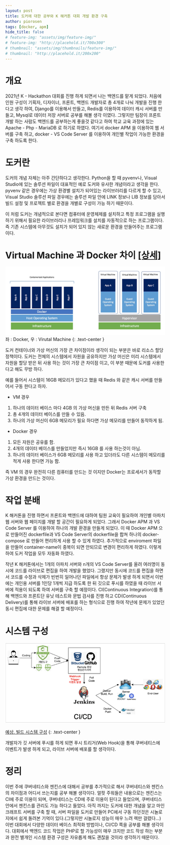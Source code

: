 ```yaml
---
layout: post
title: 도커에 대한 공부와 K 해커톤 대회 개발 환경 구축
author: piorosen
tags: [docker, apm]
hide_title: false
# feature-img: "assets/img/feature-img/"
# feature-img: "http://placehold.it/700x300"
# thumbnail: "assets/img/thumbnails/feature-img/"
# thumbnail: "http://placehold.it/200x200"
---
```


# 개요
2021년 K - Hackathon 대회를 진행 하게 되면서 나는 백엔드를 맡게 되었다. 처음에 인원 구성이 기획자, 디자이너, 프론트, 백엔드 개발자로 총 4개로 나눠 개발을 진행 한다고 생각 하여, Django를 이용해서 만들고, Redis를 이용하여 데이터 캐시 서버를 만들고, Mysql로 데이터 저장 서버로 공부를 해볼 생각 이였다. 그렇지만 팀장이 프론트 개발 하는 사람도 백엔드를 공부하는게 좋을것 같다고 하여 학교 교육 과정에 있는 Apache - Php - MariaDB 로 하기로 하였다. 여기서 docker APM 을 이용하여 웹 서버를 구축 하고, docker - VS Code Server 를 이용하여 개인별 작업이 가능한 환경을 구축 하도록 한다.

# 도커란
도커의 개념 자체는 아주 간단하다고 생각한다. Python을 할 때 pyvenv나, Visual Studio에 있는 솔루션 파일이 대표적인 예로 도커와 유사한 개념이라고 생각을 한다. pyvenv 같은 경우에는 가상 환경별 설치가 되어있는 라이브러리를 다르게 할 수 있고, Visual Studio 솔루션 파일 경우에는 솔루션 파일 안에 LINK 정보나 LIB 정보를 담아서 빌드 설정 및 프로젝트 별로 환경을 개별로 구성이 가능 하기 때문이다.

이 처럼 도커는 개념적으로 본다면 컴퓨터에 운영체제를 설치하고 특정 프로그램을 실행 하기 위해서 필요한 라이브러리나 프레임워크를 설치를 자동적으로 하는 프로그램이다.
즉 기존 시스템에 아무것도 설치가 되어 있지 않는 새로운 환경을 만들어주는 프로그램 이다.

# Virtual Machine 과 Docker 차이 [[상세]](https://www.docker.com/blog/containers-replacing-virtual-machines/)

![도커와 가상 머신의 차이](/assets/img/post/2021-07-06-docker-vm-diff.webp)
좌 : Docker, 우 : Virutal Machine
{: .text-center }

도커 컨테이너와 가상 머신의 가장 큰 차이점이라 생각이 되는 부분은 바로 리소스 할당 정책이다. 도커는 전체의 시스템에서 자원을 공유하지만 가상 머신은 미리 시스템에서 자원을 할당 받은 뒤 사용 하는 것이 가장 큰 차이점 이고, 이 부분 때문에 도커를 사용한다고 해도 무방 하다.
 
예를 들어서 시스템이 16GB 메모리가 있다고 했을 때 Redis 와 같은 캐시 서버를 만들어서 구동 한다고 하자.
- VM 경우
 1. 하나의 데이터 베이스 마다 4GB 의 가상 머신을 만든 뒤 Redis 서버 구축
 2. 총 4개의 데이터 베이스를 만들 수 있음.
 3. 하나의 가상 머신이 6GB 메모리가 필요 하다면 가상 메모리를 만들어 동작하게 됨.

- Docker 경우
 1. 모든 자원은 공유를 함.
 2. 4개의 데이터 베이스를 만들었지만 즉시 16GB 를 사용 하는것이 아님.
 3. 하나의 데이터 베이스가 6GB 메모리를 사용 하고 있더라도 다른 시스템이 메모리를 적게 사용 한다면 가능 함.

즉 VM 의 경우 완전히 다른 컴퓨터를 만드는 것 이지만 Docker는 프로세서가 동작할 가상 환경을 만드는 것이다.

# 작업 분배

K 해커톤을 진행 하면서 프론트와 백엔드에 대하여 팀원 교육이 필요하여 개인별 아파치 웹 서버와 웹 페이지를 개발 할 공간이 필요하게 되었다. 그래서 Docker APM 과 VS Code Server 를 이용하여 하나의 개발 환경을 만들게 되었다.
이 때 Docker APM 으로 만들어진 dockerfile과 VS Code Server의 dockerfile을 합쳐 하나의 docker-compose 로 만들어 편리하게 사용 할 수 있게 하였다. 추가적으로 enviroment 파일을 만들어 container-name이 중복이 되면 안되므로 변경이 편리하게 하였다.
이렇게 하여 도커 작업을 모두 자동화 하였다.

작년 K 해커톤에서는 1개의 아파치 서버와 n개의 VS Code Server를 올려 여러명이 동시에 코드를 라이브로 편집을 하여 개발을 했었다.
그랬지만 동시에 코드를 편집을 하면서 코드를 수정과 삭제가 빈번히 일어나던 파일에서 항상 문제가 발생 하게 되면서 이번에는 개인용 서버를 1인당 1개씩 지급 하도록 한 뒤 깃으로 푸시를 하였을 때 라이브 서버에 적용이 되도록 하여 서버를 구축 할 예정이다.
CI(Continuous Integration)를 통해 백엔드와 프론트단 유닛 테스트와 문법 검사를 진행 하고 CD(Continuous Delivery)를 통해 라이브 서버에 배포를 하는 형식으로 진행 하여 작년에 문제가 있었던 동시 편집에 대한 문제를 해결 할 예정이다.

# 시스템 구성

![빌드 시스템 구성 예상](/assets/img/post/2021-07-06-buildsystem.png) 

[예상. 빌드 시스템 구성](https://medium.com/hgmin/jenkins-github-webhook-3dc13efd2437)
{: .text-center }

개발자가 깃 서버에 푸시를 하게 되면 푸시 트리거(Web Hook)을 통해 쿠버네티스에 이벤트가 발생 하게 되고, 라이브 서버에 배포를 할 생각이다.

# 정리

이번 주에 쿠버네티스와 젠킨스에 대해서 공부를 추가적으로 해서 쿠버네티스와 젠킨스의 차이점과 어디서 쓰는지를 공부 해볼 생각이다. 얼핏 주워들은 내용으로는 젠킨스는 CI에 주로 이용이 되며, 쿠버네티스는 CD에 주로 이용이 된다고 들었으며, 쿠버네티스 안에서 젠킨스를 관리도 가능 하다고 들었다.
아직 까지는 도커에 대한 개념을 알고 마인크래프트 서버를 구축 할 때, 서버 파일을 도커로 만들어 PC에서 구동 하던것은 시놀로지에서 쉽게 돌려본 기억이 있다.(그렇지만 시놀로지 성능이 매우 느려 렉만 걸렸다...) 이번 대회에서 다양한 데이터 베이스 최적화 방법이나, CI/CD 쪽을 공부를 해볼 생각이다.
대회에서 백엔드 코드 작업은 PHP로 할 가능성이 매우 크지만 코드 작성 하는 부분과 완전 별개인 시스템 환경 구성은 자유롭게 해도 괜찮을 것이라 생각하기 때문이다.
